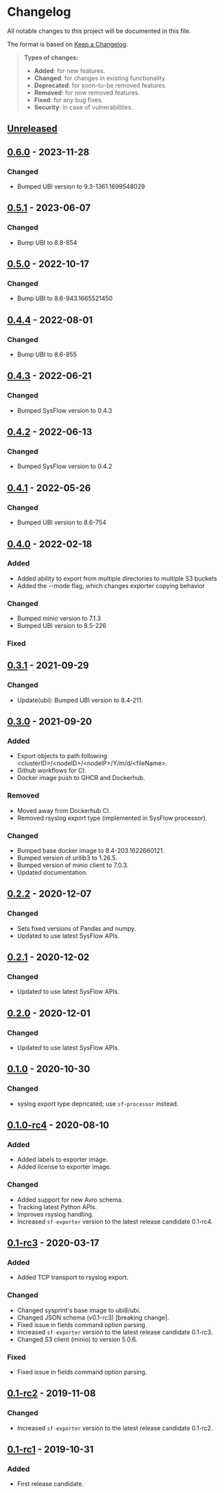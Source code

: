 # Changelog

All notable changes to this project will be documented in this file.

The format is based on [Keep a Changelog](http://keepachangelog.com/en/1.0.0/).

> **Types of changes:**
>
> -   **Added**: for new features.
> -   **Changed**: for changes in existing functionality.
> -   **Deprecated**: for soon-to-be removed features.
> -   **Removed**: for now removed features.
> -   **Fixed**: for any bug fixes.
> -   **Security**: in case of vulnerabilities.

## [Unreleased]

## [0.6.0] - 2023-11-28

### Changed

- Bumped UBI version to 9.3-1361.1699548029

## [0.5.1] - 2023-06-07

### Changed

- Bump UBI to 8.8-854

## [0.5.0] - 2022-10-17

### Changed

- Bump UBI to 8.6-943.1665521450

## [0.4.4] - 2022-08-01

### Changed

- Bump UBI to 8.6-855

## [0.4.3] - 2022-06-21

### Changed

- Bumped SysFlow version to 0.4.3

## [0.4.2] - 2022-06-13

### Changed

- Bumped SysFlow version to 0.4.2

## [0.4.1] - 2022-05-26

### Changed

- Bumped UBI version to 8.6-754

## [0.4.0] - 2022-02-18

### Added

- Added ability to export from multiple directories to multiple S3 buckets
- Added the --mode flag, which changes exporter copying behavior

### Changed

- Bumped minio version to 7.1.3
- Bumped UBI version to 8.5-226

### Fixed

## [0.3.1] - 2021-09-29

### Changed

- Update(ubi): Bumped UBI version to 8.4-211.

## [0.3.0] - 2021-09-20

### Added

- Export objects to path following \<clusterID\>/\<nodeID\>/\<nodeIP\>/Y/m/d/\<fileName\>.
- Github workflows for CI.
- Docker image push to GHCR and Dockerhub.

### Removed

- Moved away from Dockerhub CI.
- Removed rsyslog export type (implemented in SysFlow processor).

### Changed

- Bumped base docker image to 8.4-203.1622660121.
- Bumped version of urllib3 to 1.26.5.
- Bumped version of minio client to 7.0.3.
- Updated documentation.

## [0.2.2] - 2020-12-07

### Changed

- Sets fixed versions of Pandas and numpy.
- Updated to use latest SysFlow APIs.


## [0.2.1] - 2020-12-02

### Changed

- Updated to use latest SysFlow APIs.


## [0.2.0] - 2020-12-01

### Changed

- Updated to use latest SysFlow APIs.

## [0.1.0] - 2020-10-30

### Changed

- syslog export type depricated; use `sf-processor` instead.

## [0.1.0-rc4] - 2020-08-10

### Added

- Added labels to exporter image.
- Added license to exporter image.

### Changed

- Added support for new Avro schema.
- Tracking latest Python APIs.
- Improves rsyslog handling.
- Increased `sf-exporter` version to the latest release candidate 0.1-rc4.


## [0.1-rc3] - 2020-03-17

### Added

- Added TCP transport to rsyslog export.

### Changed

- Changed sysprint's base image to ubi8/ubi.
- Changed JSON schema (v0.1-rc3) [breaking change].
- Fixed issue in fields command option parsing.
- Increased `sf-exporter` version to the latest release candidate 0.1-rc3.
- Changed S3 client (minio) to version 5.0.6.

### Fixed

- Fixed issue in fields command option parsing.

## [0.1-rc2] - 2019-11-08

### Changed

- Increased `sf-exporter` version to the latest release candidate 0.1-rc2.

## [0.1-rc1] - 2019-10-31

### Added

- First release candidate.

[Unreleased]: https://github.com/sysflow-telemetry/sf-exporter/compare/0.6.0...HEAD
[0.6.0]: https://github.com/sysflow-telemetry/sf-exporter/compare/0.5.1...0.6.0
[0.5.1]: https://github.com/sysflow-telemetry/sf-exporter/compare/0.5.0...0.5.1
[0.5.0]: https://github.com/sysflow-telemetry/sf-exporter/compare/0.4.4...0.5.0
[0.4.4]: https://github.com/sysflow-telemetry/sf-exporter/compare/0.4.3...0.4.4
[0.4.3]: https://github.com/sysflow-telemetry/sf-exporter/compare/0.4.2...0.4.3
[0.4.2]: https://github.com/sysflow-telemetry/sf-exporter/compare/0.4.1...0.4.2
[0.4.1]: https://github.com/sysflow-telemetry/sf-exporter/compare/0.4.0...0.4.1
[0.4.0]: https://github.com/sysflow-telemetry/sf-exporter/compare/0.3.1...0.4.0
[0.3.1]: https://github.com/sysflow-telemetry/sf-exporter/compare/0.3.0...0.3.1
[0.3.0]: https://github.com/sysflow-telemetry/sf-exporter/compare/0.2.2...0.3.0
[0.2.2]: https://github.com/sysflow-telemetry/sf-exporter/compare/0.2.1...0.2.2
[0.2.1]: https://github.com/sysflow-telemetry/sf-exporter/compare/0.2.0...0.2.1
[0.2.0]: https://github.com/sysflow-telemetry/sf-exporter/compare/0.1.0...0.2.0
[0.1.0]: https://github.com/sysflow-telemetry/sf-exporter/compare/0.1.0-rc4...0.1.0
[0.1.0-rc4]: https://github.com/sysflow-telemetry/sf-exporter/compare/0.1-rc3...0.1.0-rc4
[0.1-rc3]: https://github.com/sysflow-telemetry/sf-exporter/compare/0.1-rc2...0.1-rc3
[0.1-rc2]: https://github.com/sysflow-telemetry/sf-exporter/compare/0.1-rc1...0.1-rc2
[0.1-rc1]: https://github.com/sysflow-telemetry/sf-exporter/releases/tag/0.1-rc1
